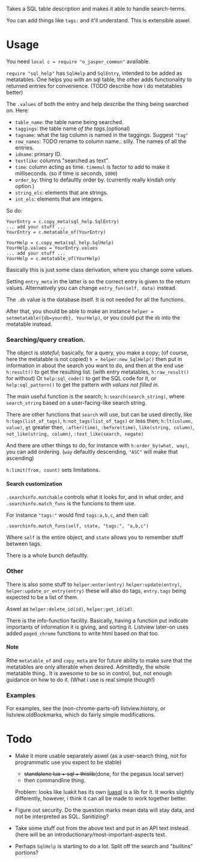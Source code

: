 
Takes a SQL table description and makes it able to handle search-terms.

You can add things like `tags:` and it'll understand. This is extensible
aswel.

# Usage

You need `local c = require "o_jasper_common"` available.

`require "sql_help"` has `SqlHelp` and `SqlEntry`, intended to be added as
metatables. One helps you with an sql table, the other adds functionality to
returned entries for convenience. (TODO describe how i do metatables better)

The `.values` of both the entry and help describe the thing being searched on.
Here:

* `table_name`: the table name being searched.
* `taggings`: the table name *of the tags*.(optional)
* `tagname`: what the tag column is named in the taggings. Suggest `"tag"`
* `row_names`: TODO rename to column name.. silly. The names of all the entries.
* `idname`: primary ID.
* `textlike`: columns "searched as text".
* `time`: column acting as time. `timemul` is factor to add to make it milliseconds.
  (so if time is seconds, `1000`)
* `order_by`: thing to defaultly order by. (currently really kindah only option.)
* `string_els`: elements that are strings.
* `int_els`: elements that are integers.

So do:

    YourEntry = c.copy_meta(sql_help.SqlEntry)
    ... add your stuff ... 
    YourEntry = c.metatable_of(YourEntry)
    
    YourHelp = c.copy_meta(sql_help.SqlHelp)
    YourHelp.values = YourEntry.values
    ... add your stuff ...
    YourHelp = c.metatable_of(YourHelp)
    
Basically this is just some class derivation, where you change some values.

Setting `entry_meta` in the latter is so the correct entry is given to the return
values. Alternatively you can change `entry_fun(self, data)` instead.

The `.db` value is the database itself. It is not needed for all the functions.

After that, you should be able to make an instance
`helper = setmetatable({db=yourdb}, YourHelp)`, or you could put the `db` into
the metatable instead.

### Searching/query creation.

The object is *stateful*; basically, for a query, you make a copy;
(of course, here the metatable is not copied)
`h = helper:new_SqlHelp()` then put in information in about the search
you want to do, and then at the end use `h:result()` to get the resulting list.
(with entry metatables, `h:raw_result()` for without) Or `help:sql_code()` to
get the SQL code for it, or `help:sql_pattern()` to get the pattern 
*with values not filled in*.

The main useful function is the search; `h:search(search_string)`, where
`search_string` based on a user-facing-like search string.

There are other functions that `search` will use, but can be used directly,
like `h:tags(list_of_tags)`, `h:not_tags(list_of_tags)` or
less then; `h:lt(column, value)`, `gt` greater then, `:after(time)`,
`:before(time)`, `like(string, column)`, `not_like(string, column)`,
`:text_like(search, negate)`

And there are other things to do, for instance with `h:order_by(what, way)`, you can
add ordering. (`way` defaultly descending, `"ASC"` will make that ascending)

`h:limit(from, count)` sets limitations.

#### Search customization
`.searchinfo.matchable` controls what it looks for, and in what order,
and `.searchinfo.match_funs` is the funcions to them use.

For instance `"tags:"` would find `tags:a,b,c`, and then call:

    .searchinfo.match_funs(self, state, "tags:", "a,b,c")
    
Where `self` is the entire object, and `state` allows you to remember stuff between tags.

There is a whole bunch defaultly.

### Other
There is also some stuff to `helper:enter(entry)`
`helper:update(entry)`, `helper:update_or_entry(entry)` 
these will also do tags, `entry.tags` being expected to be a list of them.

Aswel as `helper:delete_id(id)`, `helper:get_id(id)`.

There is the info-function facility. Basically, having a function put
indicate importants of information it is giving, and sorting it.
Listview later-on uses added `paged_chrome` functions to write html
based on that too.

#### Note
Rthe `metatable_of` and `copy_meta` are for future ability to make sure
that the metatables are only alterable when desired. Admittedly, the whole
metatable thing.. It is awesome to be so in control, but, not enough
guidance on how to do it. (What i use is real simple though!)

### Examples
For examples, see the (non-chrome-parts-of) listview.history, or 
listview.oldBookmarks, which do fairly simple modifications.

# Todo

* Make it more usable separately aswel
  (as a user-search thing, not for programmatic use you expect to be stable)
  + <strike>standalone lua + sql + thislib</strike>(done, for the pegasus local server)
  + then commandline thing.
  
  Problem: looks like luakit has its own
  [luasql](https://github.com/keplerproject/luasql) is a lib for it. It works
  slightly differently, however, i think it can all be made to work together better.

* Figure out security. Do the question marks mean data will stay data, and
  not be interpreted as SQL. Sanitizing?

* Take some stuff out from the above text and put in an API text instead.
  (here will be an introductionary/most-important-aspects text.

* Perhaps `SqlHelp` is starting to do a lot. Split off the search and
  "builtins" portions?
